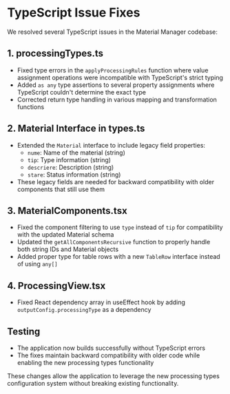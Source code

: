 # TypeScript Issue Fixes

We resolved several TypeScript issues in the Material Manager codebase:

## 1. processingTypes.ts

- Fixed type errors in the `applyProcessingRules` function where value assignment operations were incompatible with TypeScript's strict typing
- Added `as any` type assertions to several property assignments where TypeScript couldn't determine the exact type
- Corrected return type handling in various mapping and transformation functions

## 2. Material Interface in types.ts

- Extended the `Material` interface to include legacy field properties:
  - `nume`: Name of the material (string)
  - `tip`: Type information (string)
  - `descriere`: Description (string)
  - `stare`: Status information (string)
- These legacy fields are needed for backward compatibility with older components that still use them

## 3. MaterialComponents.tsx

- Fixed the component filtering to use `type` instead of `tip` for compatibility with the updated Material schema
- Updated the `getAllComponentsRecursive` function to properly handle both string IDs and Material objects
- Added proper type for table rows with a new `TableRow` interface instead of using `any[]`

## 4. ProcessingView.tsx

- Fixed React dependency array in useEffect hook by adding `outputConfig.processingType` as a dependency

## Testing

- The application now builds successfully without TypeScript errors
- The fixes maintain backward compatibility with older code while enabling the new processing types functionality

These changes allow the application to leverage the new processing types configuration system without breaking existing functionality.

